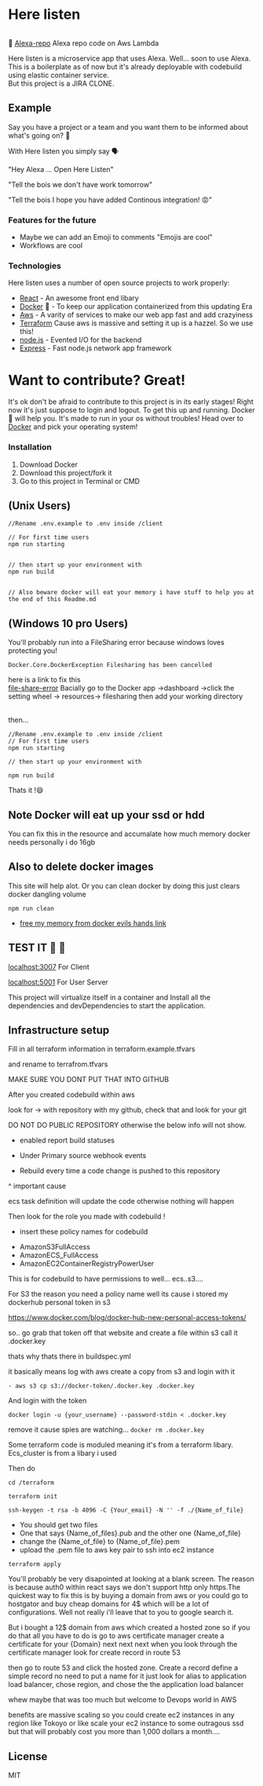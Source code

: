 # Here listen

[![<easyrun32>](https://circleci.com/gh/easyrun32/here-listen.svg?style=svg)](https://app.circleci.com/pipelines/github/easyrun32/here-listen?branch=main)

🤖 [Alexa-repo](https://github.com/easyrun32/here-listen-alexa) Alexa repo code on Aws Lambda

Here listen is a microservice app that uses Alexa. Well... soon to use Alexa. This is a boilerplate as of now but it's already deployable with codebuild using elastic container service.
<br/>
But this project is a JIRA CLONE.

## Example

<ins></ins>
Say you have a project or a team and you want them to be informed about what's going on? 🤔

With Here listen you simply say 🗣️

"Hey Alexa ... Open Here Listen"
<br/>

"Tell the bois we don't have work tomorrow"

"Tell the bois I hope you have added Continous integration! 😡"

### Features for the future

- Maybe we can add an Emoji to comments
  "Emojis are cool"
- Workflows are cool

### Technologies

Here listen uses a number of open source projects to work properly:

- [React] - An awesome front end libary
- [Docker] 🐳 - To keep our application containerized from this updating Era
- [Aws] - A varity of services to make our web app fast and add crazyiness
- [Terraform] Cause aws is massive and setting it up is a hazzel. So we use this!
- [node.js] - Evented I/O for the backend
- [Express] - Fast node.js network app framework

# Want to contribute? Great!

It's ok don't be afraid to contribute to this project is in its early stages! Right now it's just suppose to login and logout. To get this up and running. Docker 🐳 will help you. It's made to run in your os without troubles! Head over to [Docker](https://www.docker.com/products/docker-desktop) and pick your operating system!

### Installation

<ol>
<li>Download Docker</li>
<li>Download this project/fork it</li>
<li>Go to this project in Terminal or CMD</li>

</ol>

## (Unix Users)

```
//Rename .env.example to .env inside /client

// For first time users
npm run starting


// then start up your environment with
npm run build


// Also beware docker will eat your memory i have stuff to help you at the end of this Readme.md
```

## (Windows 10 pro Users)

You'll probably run into a FileSharing error because windows loves protecting you!
<br/>

```
Docker.Core.DockerException Filesharing has been cancelled
```

here is a link to fix this
<br/>
[file-share-error]
Bacially go to the Docker app ->dashboard ->click the setting wheel -> resources-> filesharing
then add your working directory

<br/>
then...

```
//Rename .env.example to .env inside /client
// For first time users
npm run starting

// then start up your environment with

npm run build

```

Thats it !😄

## Note Docker will eat up your ssd or hdd

You can fix this in the resource and accumalate how much memory docker needs
personally i do 16gb

## Also to delete docker images

This site will help alot. Or you can clean docker by doing this just clears docker dangling volume

```
npm run clean

```

- [free my memory from docker evils hands link](https://www.digitalocean.com/community/tutorials/how-to-remove-docker-images-containers-and-volumes)

## TEST IT 🔎 🔬

[localhost:3007](http://localhost:3007) For Client
<br/>

[localhost:5001](http://localhost:5001) For User Server

This project will virtualize itself in a container and Install all the dependencies and devDependencies to start the application.

## Infrastructure setup

Fill in all terraform information in terraform.example.tfvars

and rename to terrafrom.tfvars

MAKE SURE YOU DONT PUT THAT INTO GITHUB

After you created codebuild within aws

look for -> with repository with my github, check that and look for your git

DO NOT DO PUBLIC REPOSITORY otherwise the below info will not show.

- enabled report build statuses

- Under Primary source webhook events

- Rebuild every time a code change is pushed to this repository

^ important cause

ecs task definition will update the code otherwise nothing will happen

Then look for the role you made with codebuild !

- insert these policy names for codebuild

* AmazonS3FullAccess
* AmazonECS_FullAccess
* AmazonEC2ContainerRegistryPowerUser

This is for codebuild to have permissions to well... ecs..s3....

For S3 the reason you need a policy name well its cause i stored my dockerhub personal token in s3

https://www.docker.com/blog/docker-hub-new-personal-access-tokens/

so.. go grab that token off that website and create a file within s3
call it .docker.key

thats why thats there in buildspec.yml

it basically means log with aws create a copy from s3 and login with it

`- aws s3 cp s3://docker-token/.docker.key .docker.key`

And login with the token

`docker login -u {your_username} --password-stdin < .docker.key `

remove it cause spies are watching...
`docker rm .docker.key`

Some terraform code is moduled meaning it's from a terraform libary.
Ecs_cluster is from a libary i used

Then do

```
cd /terraform

terraform init

ssh-keygen -t rsa -b 4096 -C {Your_email} -N '' -f ./{Name_of_file}

```

- You should get two files
- One that says {Name_of_files}.pub and the other one {Name_of_file}
- change the {Name_of_file} to {Name_of_file}.pem
- upload the .pem file to aws key pair to ssh into ec2 instance

```
terraform apply

```

You'll probably be very disapointed at looking at a blank screen.
The reason is because auth0 within react says we don't support http
only https.The quickest way to fix this is by buying a domain from aws
or you could go to hostgator and buy cheap domains for 4\$ which will be a lot of configurations. Well not really i'll leave that to you to google search it.

But i bought a 12\$ domain from aws which created a hosted zone
so if you do that
all you have to do is go to aws certificate manager create a certificate for your {Domain} next next next when you look through the certificate manager look for create record in route 53

then go to route 53 and click the hosted zone. Create a record
define a simple record no need to put a name for it just look for alias
to application load balancer, chose region, and chose the the application load balancer

whew maybe that was too much but welcome to Devops world in AWS

benefits are massive scaling so you could create ec2 instances in any region
like Tokoyo or like scale your ec2 instance to some outragous ssd
but that will probably cost you more than 1,000 dollars a month....

## License

MIT

[file-share-error]: https://stackoverflow.com/questions/60754297/docker-compose-failed-to-build-filesharing-has-been-cancelled
[docker]: https://www.docker.com
[terraform]: https://www.terraform.io/
[express]: http://expressjs.com
[react]: https://reactjs.org
[aws]: https://aws.amazon.com
[node.js]: https://nodejs.org/
